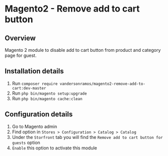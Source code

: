 # Magento2 - Remove add to cart button

## Overview
Magento 2 module to disable add to cart button from product and category page for guest.


## Installation details
1. Run `composer require vandersonramos/magento2-remove-add-to-cart:dev-master `
2. Run `php bin/magento setup:upgrade`
3. Run `php bin/magento cache:clean`


## Configuration details
1. Go to Magento admin 
2. Find option in `Stores > Configuration > Catalog > Catalog`
3. Under the `Storfront` tab you will find the `Remove add to cart button for guests` option  
5. `Enable` this option to activate this module


